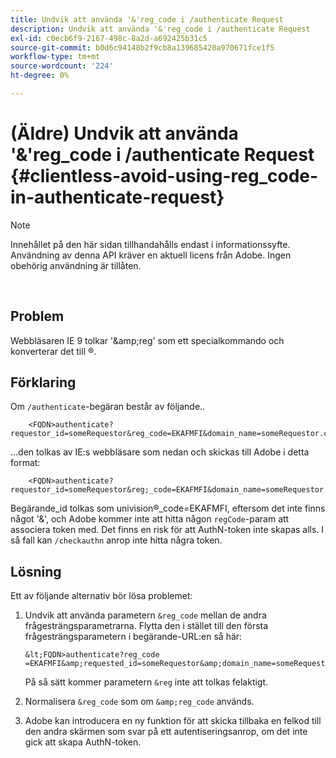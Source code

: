 ```yaml
---
title: Undvik att använda '&'reg_code i /authenticate Request
description: Undvik att använda '&'reg_code i /authenticate Request
exl-id: c0ecb6f9-2167-498c-8a2d-a692425b31c5
source-git-commit: b0d6c94148b2f9cb8a139685420a970671fce1f5
workflow-type: tm+mt
source-wordcount: '224'
ht-degree: 0%

---
```


# (Äldre) Undvik att använda &#39;&amp;&#39;reg_code i /authenticate Request {#clientless-avoid-using-reg_code-in-authenticate-request}

>[!NOTE]
>
>Innehållet på den här sidan tillhandahålls endast i informationssyfte. Användning av denna API kräver en aktuell licens från Adobe. Ingen obehörig användning är tillåten.

</br>



## Problem

Webbläsaren IE 9 tolkar &#39;\&amp;reg&#39; som ett specialkommando och konverterar det till ®.

## Förklaring

Om `/authenticate`-begäran består av följande..


```
    <FQDN>authenticate? requestor_id=someRequestor&reg_code=EKAFMFI&domain_name=someRequestor.com&noflash=true&mso_id=someMvpd&redirect_url=someRequestor.redirect.url.html
```


...den tolkas av IE:s webbläsare som nedan och skickas till Adobe i detta format:


```
    <FQDN>authenticate?requestor_id=someRequestor&reg;_code=EKAFMFI&domain_name=someRequestor.com&noflash=true&mso_id=someMvpd&redirect_url=someRequestor.redirect.url.html
```


Begärande\_id tolkas som univision®\_code=EKAFMFI, eftersom det inte finns något &#39;&amp;&#39;, och Adobe kommer inte att hitta någon `regCode`-param att associera token med.  Det finns en risk för att AuthN-token inte skapas alls. I så fall kan `/checkauthn` anrop inte hitta några token.



## Lösning

Ett av följande alternativ bör lösa problemet:

1. Undvik att använda parametern `&reg_code` mellan de andra frågesträngsparametrarna.  Flytta den i stället till den första frågesträngsparametern i begärande-URL:en så här:


       &lt;FQDN>authenticate?reg_code =EKAFMFI&amp;requested_id=someRequestor&amp;domain_name=someRequestor.com&amp;noflash=true&amp;mso_id=someMvpd&amp;redirect_url=someRequestor.redirect.url.html
   

   På så sätt kommer parametern `&reg` inte att tolkas felaktigt.

1. Normalisera `&reg_code` som om `&amp;reg_code` används.

1. Adobe kan introducera en ny funktion för att skicka tillbaka en felkod till den andra skärmen som svar på ett autentiseringsanrop, om det inte gick att skapa AuthN-token.
